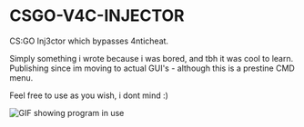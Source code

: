 # CSGO-V4C-INJECTOR
CS:GO Inj3ctor which bypasses 4nticheat.

Simply something i wrote because i was bored, and tbh it was cool to learn.
Publishing since im moving to actual GUI's - although this is a prestine CMD menu.

Feel free to use as you wish, i dont mind :)

![GIF showing program in use](https://media2.giphy.com/media/55hBFApWHEqJXcjdNC/giphy.gif?cid=790b7611fbed7d2b8af8056ee5dfeffc1cf0eaa3c16e7c93&rid=giphy.gif&ct=g)
